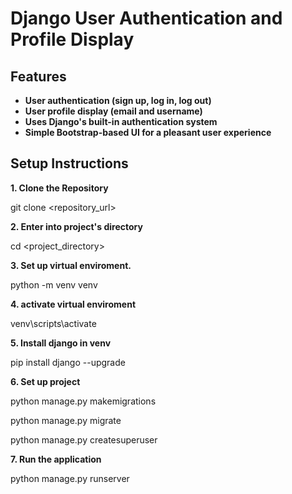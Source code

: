 # Django User Authentication and Profile Display

## Features

- **User authentication (sign up, log in, log out)**
- **User profile display (email and username)**
- **Uses Django's built-in authentication system**
- **Simple Bootstrap-based UI for a pleasant user experience**

## Setup Instructions

**1. Clone the Repository**

git clone <repository_url>

**2. Enter into project's directory**

cd <project_directory>

**3. Set up virtual enviroment.**

python -m venv venv  

**4. activate virtual enviroment**

venv\scripts\activate  

**5. Install django in venv**

pip install django --upgrade  

**6. Set up project**

python manage.py makemigrations

python manage.py migrate

python manage.py createsuperuser 

**7. Run the application**

python manage.py runserver  

